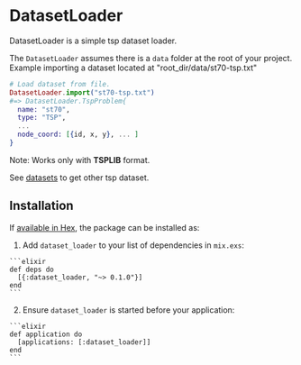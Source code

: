 # DatasetLoader

DatasetLoader is a simple tsp dataset loader.

The `DatasetLoader` assumes there is a `data` folder at the root of your
project.
Example importing a dataset located at "root_dir/data/st70-tsp.txt"

  ```elixir
  # Load dataset from file.
  DatasetLoader.import("st70-tsp.txt")
  #=> DatasetLoader.TspProblem{
    name: "st70",
    type: "TSP",
    ...
    node_coord: [{id, x, y}, ... ]
  }
  ```

Note: Works only with **TSPLIB** format.

See [datasets](http://comopt.ifi.uni-heidelberg.de/software/TSPLIB95/tsp/) to
get other tsp dataset.


## Installation

If [available in Hex](https://hex.pm/docs/publish), the package can be installed as:

  1. Add `dataset_loader` to your list of dependencies in `mix.exs`:

    ```elixir
    def deps do
      [{:dataset_loader, "~> 0.1.0"}]
    end
    ```

  2. Ensure `dataset_loader` is started before your application:

    ```elixir
    def application do
      [applications: [:dataset_loader]]
    end
    ```
